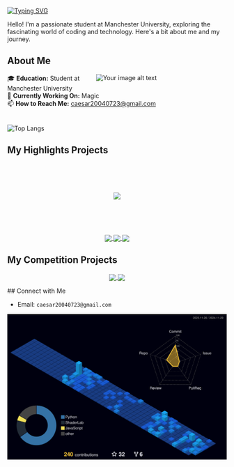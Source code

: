 [![Typing SVG](https://readme-typing-svg.herokuapp.com?font=Fira+Code&weight=500&size=30&duration=4000&pause=1000&color=CA3DF7&random=false&width=535&lines=Welcome+to+Xuanpei's+Hub!+%F0%9F%91%8B+)](https://git.io/typing-svg)

Hello! I'm a passionate student at Manchester University, exploring the fascinating world of coding and technology. Here's a bit about me and my journey.



## About Me
<img align="right" src="https://github.com/Caesar723/Caesar723/assets/76422688/081e0f47-550b-4a28-a7b6-082f904a6980" alt="Your image alt text" width="300"/>

🎓 **Education:** Student at Manchester University  
🔭 **Currently Working On:** Magic  
📫 **How to Reach Me:** caesar20040723@gmail.com  
</br>
</br>
 ![Top Langs](https://github-readme-stats.vercel.app/api/top-langs/?username=Caesar723&layout=compact&theme=tokyonight)
</br>

  

## My Highlights Projects
</br>
</br>
</br>
<p align="center">
<a href="https://github.com/Caesar723/Magic">
  <img align="center" height=150 src="https://github-readme-stats.vercel.app/api/pin/?username=Caesar723&repo=Magic&theme=tokyonight" />
</a>
</p>


</br>
</br>
</br>

<p align="center">
<a href="https://github.com/Caesar723/Birthday_gift_for_KaKa" align="center">
  <img align="center"  src="https://github-readme-stats.vercel.app/api/pin/?username=Caesar723&repo=Birthday_gift_for_KaKa&theme=tokyonight" />
</a>
<a href="https://github.com/Caesar723/TheDayOfSagittarius3" align="center">
  <img align="center"  src="https://github-readme-stats.vercel.app/api/pin/?username=Caesar723&repo=TheDayOfSagittarius3&theme=tokyonight" />
</a>
<a href="https://github.com/Menma2021/Noddy" align="center">
  <img align="center"  src="https://github-readme-stats.vercel.app/api/pin/?username=Menma2021&repo=Noddy&theme=tokyonight" />
</a>
</p>



## My Competition Projects
<p align="center">
<a href="https://github.com/Caesar723/Stop-Ghosting-Me" align="center">
  <img align="center"  src="https://github-readme-stats.vercel.app/api/pin/?username=Caesar723&repo=Stop-Ghosting-Me&theme=tokyonight" />
</a>

<a href="https://github.com/Caesar723/Stop-Ghosting-Me" align="center">
  <img align="center"  src="https://github-readme-stats.vercel.app/api/pin/?username=Caesar723&repo=Stop-Ghosting-Me&theme=tokyonight" />
</a>
</p>
## Connect with Me

- Email: `caesar20040723@gmail.com`



![](./profile-3d-contrib/profile-night-view.svg)

